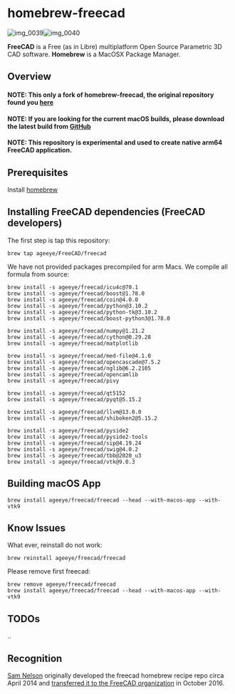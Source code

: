 # homebrew-freecad

![img_0039][img1]![img_0040][img2]

**FreeCAD** is a Free (as in Libre) multiplatform Open Source Parametric 3D CAD software.
**Homebrew** is a MacOSX Package Manager.

[img1]: <https://cloud.githubusercontent.com/assets/4140247/26723866/91e6a282-4764-11e7-9e3b-b8eb4fdc03f1.PNG>
[img2]: <https://cloud.githubusercontent.com/assets/4140247/26723951/f96fd95a-4764-11e7-96eb-4889cab6d246.PNG>

## Overview

#### NOTE: This only a fork of homebrew-freecad, the original repository found you [here](https://github.com/FreeCAD/homebrew-freecad)

#### NOTE: If you are looking for the current macOS builds, please download the latest build from [GitHub](https://github.com/FreeCAD/FreeCAD/releases)

#### NOTE: This repository is experimental and used to create native arm64 FreeCAD application.

## Prerequisites

Install [homebrew](http://brew.sh)

## Installing FreeCAD dependencies (FreeCAD developers)

The first step is tap this repository:

```
brew tap ageeye/FreeCAD/freecad
```

We have not provided packages precompiled for arm Macs. We compile all formula from source:

```
brew install -s ageeye/freecad/icu4c@70.1
brew install -s ageeye/freecad/boost@1.78.0
brew install -s ageeye/freecad/coin@4.0.0
brew install -s ageeye/freecad/python@3.10.2
brew install -s ageeye/freecad/python-tk@3.10.2
brew install -s ageeye/freecad/boost-python3@1.78.0
```

```
brew install -s ageeye/freecad/numpy@1.21.2
brew install -s ageeye/freecad/cython@0.29.28
brew install -s ageeye/freecad/matplotlib
```

```
brew install -s ageeye/freecad/med-file@4.1.0
brew install -s ageeye/freecad/opencascade@7.5.2
brew install -s ageeye/freecad/nglib@6.2.2105
brew install -s ageeye/freecad/opencamlib
brew install -s ageeye/freecad/pivy
```

```
brew install -s ageeye/freecad/qt5152
brew install -s ageeye/freecad/pyqt@5.15.2
```

```
brew install -s ageeye/freecad/llvm@13.0.0
brew install -s ageeye/freecad/shiboken2@5.15.2
```

```
brew install -s ageeye/freecad/pyside2
brew install -s ageeye/freecad/pyside2-tools
brew install -s ageeye/freecad/sip@4.19.24
brew install -s ageeye/freecad/swig@4.0.2
brew install -s ageeye/freecad/tbb@2020_u3
brew install -s ageeye/freecad/vtk@9.0.3
```

## Building macOS App

```
brew install ageeye/freecad/freecad --head --with-macos-app --with-vtk9
```

## Know Issues

What ever, reinstall do not work:

```
brew reinstall ageeye/freecad/freecad
```

Please remove first freecad:

```
brew remove ageeye/freecad/freecad
brew install ageeye/freecad/freecad --head --with-macos-app --with-vtk9
```



## TODOs

..


## Recognition

[Sam Nelson](https://github.com/sanelson) originally developed the freecad homebrew recipe repo circa April 2014 
and [transferred it to the FreeCAD organization](https://github.com/FreeCAD/homebrew-freecad/issues/20) in October 2016.
